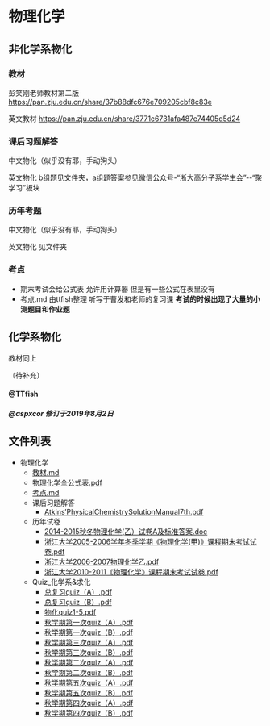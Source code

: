 # 物理化学

## 非化学系物化

### 教材
彭笑刚老师教材第二版
https://pan.zju.edu.cn/share/37b88dfc676e709205cbf8c83e

英文教材
https://pan.zju.edu.cn/share/3771c6731afa487e74405d5d24

### 课后习题解答
中文物化（似乎没有耶，手动狗头）

英文物化
b组题见文件夹，a组题答案参见微信公众号-“浙大高分子系学生会”--“聚学习”板块

### 历年考题
中文物化（似乎没有耶，手动狗头）

英文物化
见文件夹

### 考点
+ 期末考试会给公式表 允许用计算器 但是有一些公式在表里没有
+ 考点.md 由ttfish整理 听写于曹发和老师的复习课
**考试的时候出现了大量的小测题目和作业题**

## 化学系物化
教材同上

（待补充）
#### @TTfish

##### @aspxcor 修订于2019年8月2日


## 文件列表

- 物理化学
    - [教材.md](https://github.com/QSCTech/zju-icicles/blob/master/%E7%89%A9%E7%90%86%E5%8C%96%E5%AD%A6/%E6%95%99%E6%9D%90.md)
    - [物理化学全公式表.pdf](https://github.com/QSCTech/zju-icicles/raw/master/%E7%89%A9%E7%90%86%E5%8C%96%E5%AD%A6/%E7%89%A9%E7%90%86%E5%8C%96%E5%AD%A6%E5%85%A8%E5%85%AC%E5%BC%8F%E8%A1%A8.pdf)
    - [考点.md](https://github.com/QSCTech/zju-icicles/blob/master/%E7%89%A9%E7%90%86%E5%8C%96%E5%AD%A6/%E8%80%83%E7%82%B9.md)
    - 课后习题解答
        - [Atkins′PhysicalChemistrySolutionManual7th.pdf](https://github.com/QSCTech/zju-icicles/raw/master/%E7%89%A9%E7%90%86%E5%8C%96%E5%AD%A6/%E8%AF%BE%E5%90%8E%E4%B9%A0%E9%A2%98%E8%A7%A3%E7%AD%94/Atkins%E2%80%B2PhysicalChemistrySolutionManual7th.pdf)
    - 历年试卷
        - [2014-2015秋冬物理化学(乙）试卷A及标准答案.doc](https://github.com/QSCTech/zju-icicles/raw/master/%E7%89%A9%E7%90%86%E5%8C%96%E5%AD%A6/%E5%8E%86%E5%B9%B4%E8%AF%95%E5%8D%B7/2014-2015%E7%A7%8B%E5%86%AC%E7%89%A9%E7%90%86%E5%8C%96%E5%AD%A6%28%E4%B9%99%EF%BC%89%E8%AF%95%E5%8D%B7A%E5%8F%8A%E6%A0%87%E5%87%86%E7%AD%94%E6%A1%88.doc)
        - [浙江大学2005-2006学年冬季学期《物理化学(甲)》课程期末考试试卷.pdf](https://github.com/QSCTech/zju-icicles/raw/master/%E7%89%A9%E7%90%86%E5%8C%96%E5%AD%A6/%E5%8E%86%E5%B9%B4%E8%AF%95%E5%8D%B7/%E6%B5%99%E6%B1%9F%E5%A4%A7%E5%AD%A62005-2006%E5%AD%A6%E5%B9%B4%E5%86%AC%E5%AD%A3%E5%AD%A6%E6%9C%9F%E3%80%8A%E7%89%A9%E7%90%86%E5%8C%96%E5%AD%A6%28%E7%94%B2%29%E3%80%8B%E8%AF%BE%E7%A8%8B%E6%9C%9F%E6%9C%AB%E8%80%83%E8%AF%95%E8%AF%95%E5%8D%B7.pdf)
        - [浙江大学2006-2007物理化学乙.pdf](https://github.com/QSCTech/zju-icicles/raw/master/%E7%89%A9%E7%90%86%E5%8C%96%E5%AD%A6/%E5%8E%86%E5%B9%B4%E8%AF%95%E5%8D%B7/%E6%B5%99%E6%B1%9F%E5%A4%A7%E5%AD%A62006-2007%E7%89%A9%E7%90%86%E5%8C%96%E5%AD%A6%E4%B9%99.pdf)
        - [浙江大学2010-2011《物理化学》课程期末考试试卷.pdf](https://github.com/QSCTech/zju-icicles/raw/master/%E7%89%A9%E7%90%86%E5%8C%96%E5%AD%A6/%E5%8E%86%E5%B9%B4%E8%AF%95%E5%8D%B7/%E6%B5%99%E6%B1%9F%E5%A4%A7%E5%AD%A62010-2011%E3%80%8A%E7%89%A9%E7%90%86%E5%8C%96%E5%AD%A6%E3%80%8B%E8%AF%BE%E7%A8%8B%E6%9C%9F%E6%9C%AB%E8%80%83%E8%AF%95%E8%AF%95%E5%8D%B7.pdf)
    - Quiz_化学系&求化
        - [总复习quiz（A）.pdf](https://github.com/QSCTech/zju-icicles/raw/master/%E7%89%A9%E7%90%86%E5%8C%96%E5%AD%A6/Quiz_%E5%8C%96%E5%AD%A6%E7%B3%BB%26%E6%B1%82%E5%8C%96/%E6%80%BB%E5%A4%8D%E4%B9%A0quiz%EF%BC%88A%EF%BC%89.pdf)
        - [总复习quiz（B）.pdf](https://github.com/QSCTech/zju-icicles/raw/master/%E7%89%A9%E7%90%86%E5%8C%96%E5%AD%A6/Quiz_%E5%8C%96%E5%AD%A6%E7%B3%BB%26%E6%B1%82%E5%8C%96/%E6%80%BB%E5%A4%8D%E4%B9%A0quiz%EF%BC%88B%EF%BC%89.pdf)
        - [物化quiz1-5.pdf](https://github.com/QSCTech/zju-icicles/raw/master/%E7%89%A9%E7%90%86%E5%8C%96%E5%AD%A6/Quiz_%E5%8C%96%E5%AD%A6%E7%B3%BB%26%E6%B1%82%E5%8C%96/%E7%89%A9%E5%8C%96quiz1-5.pdf)
        - [秋学期第一次quiz（A）.pdf](https://github.com/QSCTech/zju-icicles/raw/master/%E7%89%A9%E7%90%86%E5%8C%96%E5%AD%A6/Quiz_%E5%8C%96%E5%AD%A6%E7%B3%BB%26%E6%B1%82%E5%8C%96/%E7%A7%8B%E5%AD%A6%E6%9C%9F%E7%AC%AC%E4%B8%80%E6%AC%A1quiz%EF%BC%88A%EF%BC%89.pdf)
        - [秋学期第一次quiz（B）.pdf](https://github.com/QSCTech/zju-icicles/raw/master/%E7%89%A9%E7%90%86%E5%8C%96%E5%AD%A6/Quiz_%E5%8C%96%E5%AD%A6%E7%B3%BB%26%E6%B1%82%E5%8C%96/%E7%A7%8B%E5%AD%A6%E6%9C%9F%E7%AC%AC%E4%B8%80%E6%AC%A1quiz%EF%BC%88B%EF%BC%89.pdf)
        - [秋学期第三次quiz（A）.pdf](https://github.com/QSCTech/zju-icicles/raw/master/%E7%89%A9%E7%90%86%E5%8C%96%E5%AD%A6/Quiz_%E5%8C%96%E5%AD%A6%E7%B3%BB%26%E6%B1%82%E5%8C%96/%E7%A7%8B%E5%AD%A6%E6%9C%9F%E7%AC%AC%E4%B8%89%E6%AC%A1quiz%EF%BC%88A%EF%BC%89.pdf)
        - [秋学期第三次quiz（B）.pdf](https://github.com/QSCTech/zju-icicles/raw/master/%E7%89%A9%E7%90%86%E5%8C%96%E5%AD%A6/Quiz_%E5%8C%96%E5%AD%A6%E7%B3%BB%26%E6%B1%82%E5%8C%96/%E7%A7%8B%E5%AD%A6%E6%9C%9F%E7%AC%AC%E4%B8%89%E6%AC%A1quiz%EF%BC%88B%EF%BC%89.pdf)
        - [秋学期第二次quiz（A）.pdf](https://github.com/QSCTech/zju-icicles/raw/master/%E7%89%A9%E7%90%86%E5%8C%96%E5%AD%A6/Quiz_%E5%8C%96%E5%AD%A6%E7%B3%BB%26%E6%B1%82%E5%8C%96/%E7%A7%8B%E5%AD%A6%E6%9C%9F%E7%AC%AC%E4%BA%8C%E6%AC%A1quiz%EF%BC%88A%EF%BC%89.pdf)
        - [秋学期第二次quiz（B）.pdf](https://github.com/QSCTech/zju-icicles/raw/master/%E7%89%A9%E7%90%86%E5%8C%96%E5%AD%A6/Quiz_%E5%8C%96%E5%AD%A6%E7%B3%BB%26%E6%B1%82%E5%8C%96/%E7%A7%8B%E5%AD%A6%E6%9C%9F%E7%AC%AC%E4%BA%8C%E6%AC%A1quiz%EF%BC%88B%EF%BC%89.pdf)
        - [秋学期第五次quiz（A）.pdf](https://github.com/QSCTech/zju-icicles/raw/master/%E7%89%A9%E7%90%86%E5%8C%96%E5%AD%A6/Quiz_%E5%8C%96%E5%AD%A6%E7%B3%BB%26%E6%B1%82%E5%8C%96/%E7%A7%8B%E5%AD%A6%E6%9C%9F%E7%AC%AC%E4%BA%94%E6%AC%A1quiz%EF%BC%88A%EF%BC%89.pdf)
        - [秋学期第五次quiz（B）.pdf](https://github.com/QSCTech/zju-icicles/raw/master/%E7%89%A9%E7%90%86%E5%8C%96%E5%AD%A6/Quiz_%E5%8C%96%E5%AD%A6%E7%B3%BB%26%E6%B1%82%E5%8C%96/%E7%A7%8B%E5%AD%A6%E6%9C%9F%E7%AC%AC%E4%BA%94%E6%AC%A1quiz%EF%BC%88B%EF%BC%89.pdf)
        - [秋学期第四次quiz（A）.pdf](https://github.com/QSCTech/zju-icicles/raw/master/%E7%89%A9%E7%90%86%E5%8C%96%E5%AD%A6/Quiz_%E5%8C%96%E5%AD%A6%E7%B3%BB%26%E6%B1%82%E5%8C%96/%E7%A7%8B%E5%AD%A6%E6%9C%9F%E7%AC%AC%E5%9B%9B%E6%AC%A1quiz%EF%BC%88A%EF%BC%89.pdf)
        - [秋学期第四次quiz（B）.pdf](https://github.com/QSCTech/zju-icicles/raw/master/%E7%89%A9%E7%90%86%E5%8C%96%E5%AD%A6/Quiz_%E5%8C%96%E5%AD%A6%E7%B3%BB%26%E6%B1%82%E5%8C%96/%E7%A7%8B%E5%AD%A6%E6%9C%9F%E7%AC%AC%E5%9B%9B%E6%AC%A1quiz%EF%BC%88B%EF%BC%89.pdf)
